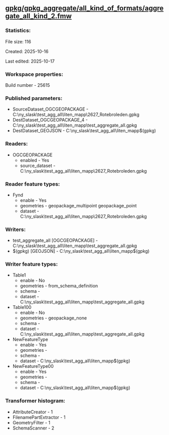 ﻿## [gpkg/gpkg_aggregate/all_kind_of_formats/aggregate_all_kind_2.fmw](https://github.com/kicki58/kix_working_dir/blob/master/gpkg/gpkg_aggregate/all_kind_of_formats/aggregate_all_kind_2.fmw)

### Statistics:
File size: 116

Created: 2025-10-16

Last edited: 2025-10-17


### Workspace properties:
Build number    - 25615

### Published parameters:
*  SourceDataset_OGCGEOPACKAGE    -   C:\ny_slask\test_agg_all\liten_mapp\2627_Rotebroleden.gpkg
*  DestDataset_OGCGEOPACKAGE_4    -   C:\ny_slask\test_agg_all\liten_mapp\test_aggregate_all.gpkg
*  DestDataset_GEOJSON    -   C:\ny_slask\test_agg_all\liten_mapp\$(gpkg)

### Readers:
*  OGCGEOPACKAGE
    * enabled    -  Yes
    * source_dataset    -   C:\ny_slask\test_agg_all\liten_mapp\2627_Rotebroleden.gpkg

### Reader feature types:
*  Fynd
    * enable - Yes
    * geometries - geopackage_multipoint geopackage_point
    * dataset - C:\ny_slask\test_agg_all\liten_mapp\2627_Rotebroleden.gpkg


### Writers:
*  test_aggregate_all [OGCGEOPACKAGE]    -   C:\ny_slask\test_agg_all\liten_mapp\test_aggregate_all.gpkg
*  $(gpkg) [GEOJSON]    -   C:\ny_slask\test_agg_all\liten_mapp\$(gpkg)

### Writer feature types:
*  Table1
    * enable - No
    * geometries - from_schema_definition
    * schema - 
    * dataset - C:\ny_slask\test_agg_all\liten_mapp\test_aggregate_all.gpkg
*  Table100
    * enable - No
    * geometries - geopackage_none
    * schema - 
    * dataset - C:\ny_slask\test_agg_all\liten_mapp\test_aggregate_all.gpkg
*  NewFeatureType
    * enable - Yes
    * geometries - 
    * schema - 
    * dataset - C:\ny_slask\test_agg_all\liten_mapp\$(gpkg)
*  NewFeatureType00
    * enable - Yes
    * geometries - 
    * schema - 
    * dataset - C:\ny_slask\test_agg_all\liten_mapp\$(gpkg)

### Transformer histogram:
*  AttributeCreator    -   1
*  FilenamePartExtractor    -   1
*  GeometryFilter    -   1
*  SchemaScanner    -   2

